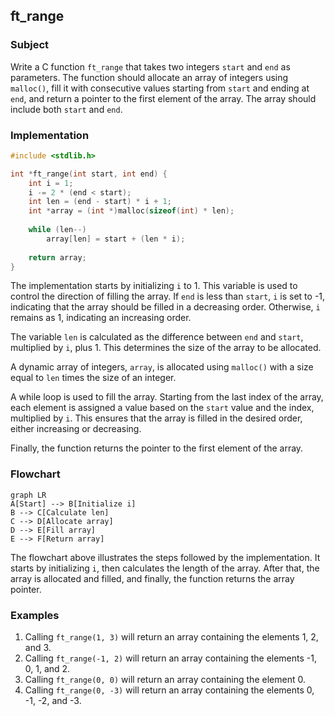 ## ft_range

### Subject

Write a C function `ft_range` that takes two integers `start` and `end` as parameters. The function should allocate an array of integers using `malloc()`, fill it with consecutive values starting from `start` and ending at `end`, and return a pointer to the first element of the array. The array should include both `start` and `end`.

### Implementation

```c
#include <stdlib.h>

int *ft_range(int start, int end) {
    int i = 1;
    i -= 2 * (end < start);
    int len = (end - start) * i + 1;
    int *array = (int *)malloc(sizeof(int) * len);
    
    while (len--)
        array[len] = start + (len * i);
    
    return array;
}
```

The implementation starts by initializing `i` to 1. This variable is used to control the direction of filling the array. If `end` is less than `start`, `i` is set to -1, indicating that the array should be filled in a decreasing order. Otherwise, `i` remains as 1, indicating an increasing order.

The variable `len` is calculated as the difference between `end` and `start`, multiplied by `i`, plus 1. This determines the size of the array to be allocated.

A dynamic array of integers, `array`, is allocated using `malloc()` with a size equal to `len` times the size of an integer.

A while loop is used to fill the array. Starting from the last index of the array, each element is assigned a value based on the `start` value and the index, multiplied by `i`. This ensures that the array is filled in the desired order, either increasing or decreasing.

Finally, the function returns the pointer to the first element of the array.

### Flowchart

```mermaid
graph LR
A[Start] --> B[Initialize i]
B --> C[Calculate len]
C --> D[Allocate array]
D --> E[Fill array]
E --> F[Return array]
```

The flowchart above illustrates the steps followed by the implementation. It starts by initializing `i`, then calculates the length of the array. After that, the array is allocated and filled, and finally, the function returns the array pointer.

### Examples

1. Calling `ft_range(1, 3)` will return an array containing the elements 1, 2, and 3.
2. Calling `ft_range(-1, 2)` will return an array containing the elements -1, 0, 1, and 2.
3. Calling `ft_range(0, 0)` will return an array containing the element 0.
4. Calling `ft_range(0, -3)` will return an array containing the elements 0, -1, -2, and -3.
